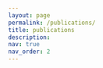 ```yaml
---
layout: page
permalink: /publications/
title: publications
description:
nav: true
nav_order: 2
---
```


</div>
